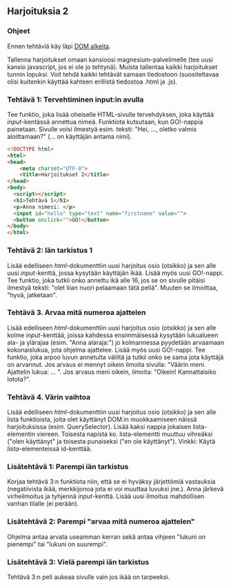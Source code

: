 ## Harjoituksia 2

### Ohjeet

Ennen tehtäviä käy läpi [DOM alkeita](./dom.html).

Tallenna harjoitukset omaan kansioosi magnesium-palvelimelle (tee uusi kansio javascript, jos ei ole jo tehtynä). Muista tallentaa kaikki harjoitukset tunnin lopuksi. Voit tehdä kaikki tehtävät samaan tiedostoon (suositeltavaa olisi kuitenkin käyttää kahteen erillistä tiedostoa .html ja .js).

### Tehtävä 1: Tervehtiminen input:in avulla

Tee funktio, joka lisää oheiselle HTML-sivulle tervehdyksen, joka käyttää _input_-kentässä annettua nimeä. Funktiota kutsutaan, kun GO!-nappia painetaan. Sivulle voisi ilmestyä esim. teksti: "Hei, ..., oletko valmis aloittamaan?" (... on käyttäjän antama nimi).

```html
<!DOCTYPE html>
<html>
<head>
    <meta charset="UTF-8">
    <title>Harjoitukset 2</title>
</head>
<body>
  <script></script>
  <h1>Tehtävä 1</h1>
  <p>Anna nimesi: </p>
  <input id="hello" type="text" name="firstname" value="">
  <button onclick="">GO!</button>
</body>
</html>
```

### Tehtävä 2: Iän tarkistus 1

Lisää edelliseen _html_-dokumenttiin uusi harjoitus osio (otsikko) ja sen alle uusi _input_-kenttä, jossa kysytään käyttäjän ikää. Lisää myös uusi GO!-nappi. Tee funktio, joka tutkii onko annettu ikä alle 16, jos se on sivulle pitäisi ilmestyä teksti: "olet liian nuori pelaamaan tätä peliä". Muuten se ilmoittaa, "hyvä, jatketaan".

### Tehtävä 3. Arvaa mitä numeroa ajattelen

Lisää edelliseen _html_-dokumenttiin uusi harjoitus osio (otsikko) ja sen alle kolme _input_-kenttää, joissa kahdessa ensimmäisessä kysytään lukualueen ala- ja ylärajaa (esim. "Anna alaraja:") jo kolmannessa pyydetään arvaamaan kokonaislukua, jota ohjelma ajattelee. Lisää myös uusi GO!-nappi. Tee funktio, joka arpoo luvun annetulta väliltä ja tutkii onko se sama jota käyttäjä on arvannut. Jos arvaus ei mennyt oikein ilmoita sivulla: "Väärin meni. Ajattelin lukua: ... ". Jos arvaus meni oikein, ilmoita: "Oikein! Kannattaisiko lotota?".

### Tehtävä 4. Värin vaihtoa

Lisää edelliseen _html_-dokumenttiin uusi harjoitus osio (otsikko) ja sen alle lista funktioista, joita olet käyttänyt DOM:in muokkaamiseen näissä harjoituksissa (esim. QuerySelector). Lisää kaksi nappia jokaisen lista-elementin viereen. Toisesta napista ko. lista-elementti muuttuu vihreäksi ("olen käyttänyt" ja toisesta punaiseksi ("en ole käyttänyt"). Vinkki: Käytä _lista_-elementeissä id-kenttää.

### Lisätehtävä 1: Parempi iän tarkistus

Korjaa tehtävä 3:n funktiota niin, että se ei hyväksy järjettömiä vastauksia (negatiivista ikää, merkkijonoa jota ei voi muuttaa luvuksi jne.). Anna järkevä virheilmoitus ja tyhjennä _input_-kenttä. Lisää uusi ilmoitus mahdollisen vanhan tilalle (ei perään).

### Lisätehtävä 2: Parempi "arvaa mitä numeroa ajattelen"

Ohjelma antaa arvata useamman kerran sekä antaa vihjeen "lukuni on pienempi" tai "lukuni on suurempi".

### Lisätehtävä 3: Vielä parempi iän tarkistus

Tehtävä 3:n peli aukeaa sivulle vain jos ikää on tarpeeksi.
